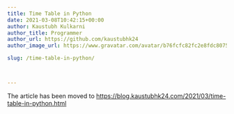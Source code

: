 ```yaml
---
title: Time Table in Python
date: 2021-03-08T10:42:15+00:00
author: Kaustubh Kulkarni
author_title: Programmer
author_url: https://github.com/kaustubhk24
author_image_url: https://www.gravatar.com/avatar/b76fcfc82fc2e8fdc8075636f1735f61?s=200

slug: /time-table-in-python/



---
```

 
The article has been moved to https://blog.kaustubhk24.com/2021/03/time-table-in-python.html